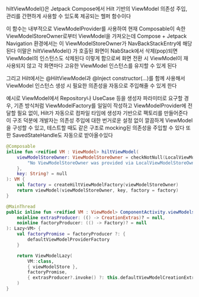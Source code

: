 hiltViewModel()은 Jetpack Compose에서 Hilt 기반의 ViewModel 의존성 주입, 관리를 간편하게 사용할 수 있도록 제공되는 헬퍼 함수이다

이 함수는 내부적으로 ViewModelProvider를 사용하여 현재 Composable이 속한 ViewModelStoreOwner로부터 ViewModel을 가져오는데 
Compose + Jetpack Navigation 환경에서는 이 ViewModelStoreOwner가 NavBackStackEntry에 해당된다
이말은 hiltViewModel() 가 호출된 화면이 NabStack에서 삭제(pop)되면 ViewModel의 인스턴스도 삭제된다
이렇게 함으로써 화면 전환 시 ViewModel이 재사용되지 않고 각 화면마다 고유한 ViewModel 인스턴스를 유지할 수 있게 된다

그리고 Hilt에서는 @HiltViewModel과 @Inject constructor(...)를 함께 사용해서 ViewModel 인스턴스 생성 시 필요한 의존성을 자동으로 주입해줄 수 있게 한다

예시로 ViewModel에서 Repository나 UseCase 등을 생성자 파라미터로 요구할 경우, 기존 방식처럼 ViewModelFactory를 일일이 작성하고 ViewModelProvider에 전달할 필요 없이, Hilt가 자동으로 컴파일 타임에 생성자 기반으로 팩토리를 만들어준다
이 구조 덕분에 개발자는 의존성 주입에 대한 번거로운 설정 없이 깔끔하게 ViewModel을 구성할 수 있고, 테스트할 때도 같은 구조로 mocking된 의존성을 주입할 수 있다
또한 SavedStateHandle도 자동으로 받아올수있다

```kotlin
@Composable
inline fun <reified VM : ViewModel> hiltViewModel(
    viewModelStoreOwner: ViewModelStoreOwner = checkNotNull(LocalViewModelStoreOwner.current) {
        "No ViewModelStoreOwner was provided via LocalViewModelStoreOwner"
    },
    key: String? = null
): VM {
    val factory = createHiltViewModelFactory(viewModelStoreOwner)
    return viewModel(viewModelStoreOwner, key, factory = factory)
}
```

```kotlin
@MainThread
public inline fun <reified VM : ViewModel> ComponentActivity.viewModels(
    noinline extrasProducer: (() -> CreationExtras)? = null,
    noinline factoryProducer: (() -> Factory)? = null
): Lazy<VM> {
    val factoryPromise = factoryProducer ?: {
        defaultViewModelProviderFactory
    }

    return ViewModelLazy(
        VM::class,
        { viewModelStore },
        factoryPromise,
        { extrasProducer?.invoke() ?: this.defaultViewModelCreationExtras }
    )
}
```
